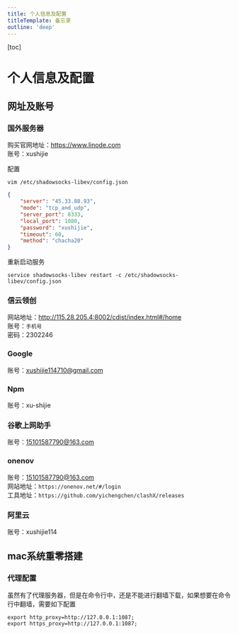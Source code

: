 ```yaml
---
title: 个人信息及配置 
titleTemplate: 备忘录
outline: 'deep'
---
```

[toc]
   
# 个人信息及配置

## 网址及账号


### 国外服务器

购买官网地址：https://www.linode.com<br/>
账号：xushijie<br/>


配置

```shell
vim /etc/shadowsocks-libev/config.json
```

```json
{
    "server": "45.33.88.93",
    "mode": "tcp_and_udp",
    "server_port": 8333,
    "local_port": 1080,
    "password": "xushijie",
    "timeout": 60,
    "method": "chacha20"
}
```

重新启动服务

```shell
service shadowsocks-libev restart -c /etc/shadowsocks-libev/config.json
```

### 信云领创

网站地址：http://115.28.205.4:8002/cdist/index.html#/home<br/>
账号：`手机号`<br/>
密码：2302246

### Google

账号：xushijie114710@gmail.com

### Npm

账号：xu-shijie


### 谷歌上网助手

账号：15101587790@163.com

### onenov

账号：15101587790@163.com<br/>
网站地址：`https://onenov.net/#/login`<br/>
工具地址：`https://github.com/yichengchen/clashX/releases`


### 阿里云

账号：xushijie114


## mac系统重零搭建


### 代理配置

虽然有了代理服务器，但是在命令行中，还是不能进行翻墙下载，如果想要在命令行中翻墙，需要如下配置

```shell
export http_proxy=http://127.0.0.1:1087;
export https_proxy=http://127.0.0.1:1087;
```

